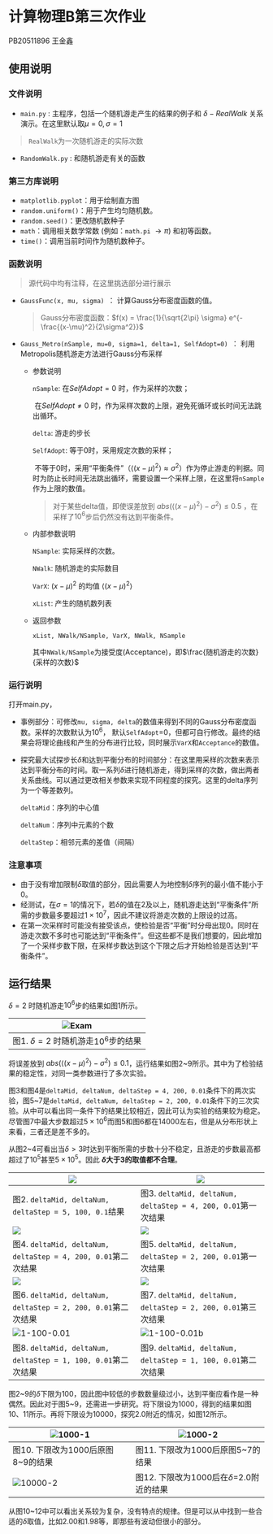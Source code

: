 # 计算物理B第三次作业

PB20511896 王金鑫

## 使用说明

### 文件说明

- `main.py` : 主程序，包括一个随机游走产生的结果的例子和 $\delta-RealWalk$ 关系演示。在这里默认取$\mu=0, \sigma=1$

> `RealWalk`为一次随机游走的实际次数

- `RandomWalk.py` : 和随机游走有关的函数

### 第三方库说明

- `matplotlib.pyplot`：用于绘制直方图
- `random.uniform()`：用于产生均匀随机数。
- `random.seed()`：更改随机数种子
- `math`：调用相关数学常数 (例如：`math.pi` $\rightarrow \pi$) 和初等函数。
- `time()`：调用当前时间作为随机数种子。

### 函数说明

> 源代码中均有注释，在这里挑选部分进行展示

- `GaussFunc(x, mu, sigma) `： 计算Gauss分布密度函数的值。

  > Gauss分布密度函数：$f(x) = \frac{1}{\sqrt{2\pi} \sigma} e^{-\frac{(x-\mu)^2}{2\sigma^2}}$

- `Gauss_Metro(nSample, mu=0, sigma=1, delta=1, SelfAdopt=0) `： 利用Metropolis随机游走方法进行Gauss分布采样

  - 参数说明

    `nSample`: 在$SelfAdopt=0$ 时，作为采样的次数；

    ​			 在$SelfAdopt\neq 0$ 时，作为采样次数的上限，避免死循环或长时间无法跳出循环。

    `delta`: 游走的步长

    `SelfAdopt`: 等于0时，采用规定次数的采样；

    ​				   不等于0时，采用“平衡条件”（$\langle (x-\mu)^2 \rangle \approx \sigma^2$）作为停止游走的判据。同时为防止长时间无法跳出循环，需要设置一个采样上限，在这里将`nSample`作为上限的数值。

    >  对于某些delta值，即使误差放到 $abs(\langle (x-\mu)^2 \rangle - \sigma^2) \le 0.5$ ，在采样了$10^6$步后仍然没有达到平衡条件。

  - 内部参数说明

    `NSample`: 实际采样的次数。

    `NWalk`: 随机游走的实际数目

    `VarX`: $(x-\mu)^2$ 的均值 $\langle (x-\mu)^2 \rangle$

    `xList`: 产生的随机数列表
    
  - 返回参数
  
    `xList, NWalk/NSample, VarX, NWalk, NSample`
  
    其中`NWalk/NSample`为接受度(Acceptance)，即$\frac{随机游走的次数}{采样的次数}$


### 运行说明

打开main.py，

- 事例部分：可修改`mu, sigma, delta`的数值来得到不同的Gauss分布密度函数。采样的次数默认为$10^6$， 默认`SelfAdopt`=0，但都可自行修改。最终的结果会将理论曲线和产生的分布进行比较，同时展示`VarX`和`Acceptance`的数值。

- 探究最大试探步长$\delta$和达到平衡分布的时间部分：在这里用采样的次数来表示达到平衡分布的时间。取一系列$\delta$进行随机游走，得到采样的次数，做出两者关系曲线。可以通过更改相关参数来实现不同程度的探究。这里的delta序列为一个等差数列。

  `deltaMid`：序列的中心值

  `deltaNum`：序列中元素的个数

  `deltaStep`：相邻元素的差值（间隔）

### 注意事项

- 由于没有增加限制$\delta$取值的部分，因此需要人为地控制$\delta$序列的最小值不能小于0。
- 经测试，在$\sigma=1$的情况下，若$\delta$的值在2及以上，随机游走达到“平衡条件”所需的步数最多要超过$1\times 10^7$，因此不建议将游走次数的上限设的过高。
- 在第一次采样时可能没有接受该点，使检验是否“平衡”时分母出现0。同时在游走次数不多时也可能达到“平衡条件”。但这些都不是我们想要的，因此增加了一个采样步数下限，在采样步数达到这个下限之后才开始检验是否达到“平衡条件”。

## 运行结果

$\delta=2$ 时随机游走$10^6$步的结果如图1所示。

| ![Exam](figs\Exam.png)                   |
| ---------------------------------------- |
| 图1. $\delta=2$ 时随机游走$10^6$步的结果 |

将误差放到 $abs(\langle (x-\mu)^2 \rangle - \sigma^2) \le 0.1$，运行结果如图2~9所示。其中为了检验结果的稳定性，对同一类参数进行了多次实验。

图3和图4是`deltaMid, deltaNum, deltaStep = 4, 200, 0.01`条件下的两次实验，图5~7是`deltaMid, deltaNum, deltaStep = 2, 200, 0.01`条件下的三次实验。从中可以看出同一条件下的结果比较相近，因此可认为实验的结果较为稳定。尽管图7中最大步数超过$5\times 10^6$而图5和图6都在14000左右，但是从分布形状上来看，三者还是差不多的。

从图2~4可看出当$\delta > 3$时达到平衡所需的步数十分不稳定，且游走的步数最高都超过了$10^5$甚至$5\times10^5$。因此 **$\delta$大于3的取值都不合理**。

| ![](figs\5-100-0.1.png)                                      | ![](figs\4-200-0.01.png)                                     |
| ------------------------------------------------------------ | ------------------------------------------------------------ |
| 图2. `deltaMid, deltaNum, deltaStep = 5, 100, 0.1`结果       | 图3. `deltaMid, deltaNum, deltaStep = 4, 200, 0.01`第一次结果 |
| ![](figs\4-200-0.01b.png)                                    | ![](figs\2-200-0.01.png)                                     |
| 图4. `deltaMid, deltaNum, deltaStep = 4, 200, 0.01`第二次结果 | 图5. `deltaMid, deltaNum, deltaStep = 2, 200, 0.01`第一次结果 |
| ![](figs\2-200-0.01b.png)                                    | ![](figs\2-200-0.01c.png)                                    |
| 图6. `deltaMid, deltaNum, deltaStep = 2, 200, 0.01`第二次结果 | 图7. `deltaMid, deltaNum, deltaStep = 2, 200, 0.01`第三次结果 |
| ![1-100-0.01](figs\1-100-0.01.png)                           | ![1-100-0.01b](figs\1-100-0.01b.png)                         |
| 图8. `deltaMid, deltaNum, deltaStep = 1, 100, 0.01`第二次结果 | 图9. `deltaMid, deltaNum, deltaStep = 1, 100, 0.01`第二次结果 |

图2~9的$\delta$下限为100，因此图中较低的步数数量级过小，达到平衡应看作是一种偶然。因此对于图5~9，还需进一步研究。将下限设为1000，得到的结果如图10、11所示。再将下限设为10000，探究2.0附近的情况，如图12所示。

| ![1000-1](figs\1000-1.png)        | ![1000-2](figs\1000-2.png)                   |
| --------------------------------- | -------------------------------------------- |
| 图10. 下限改为1000后原图8~9的结果 | 图11. 下限改为1000后原图5~7的结果            |
| ![10000-2](figs\10000-2.png)      | 图12. 下限改为1000后在$\delta$=2.0附近的结果 |

从图10~12中可以看出关系较为复杂，没有特点的规律。但是可以从中找到一些合适的$\delta$取值，比如2.00和1.98等，即那些有波动但很小的部分。
